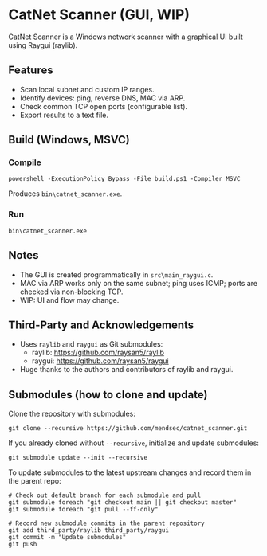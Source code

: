 # CatNet Scanner (GUI, WIP)

CatNet Scanner is a Windows network scanner with a graphical UI built using Raygui (raylib).

## Features

- Scan local subnet and custom IP ranges.
- Identify devices: ping, reverse DNS, MAC via ARP.
- Check common TCP open ports (configurable list).
- Export results to a text file.

## Build (Windows, MSVC)

### Compile

```
powershell -ExecutionPolicy Bypass -File build.ps1 -Compiler MSVC
```

Produces `bin\catnet_scanner.exe`.

### Run

```
bin\catnet_scanner.exe
```

## Notes

- The GUI is created programmatically in `src\main_raygui.c`.
- MAC via ARP works only on the same subnet; ping uses ICMP; ports are checked via non-blocking TCP.
- WIP: UI and flow may change.

## Third-Party and Acknowledgements

- Uses `raylib` and `raygui` as Git submodules:
  - raylib: https://github.com/raysan5/raylib
  - raygui: https://github.com/raysan5/raygui
- Huge thanks to the authors and contributors of raylib and raygui.

## Submodules (how to clone and update)

Clone the repository with submodules:

```
git clone --recursive https://github.com/mendsec/catnet_scanner.git
```

If you already cloned without `--recursive`, initialize and update submodules:

```
git submodule update --init --recursive
```

To update submodules to the latest upstream changes and record them in the parent repo:

```
# Check out default branch for each submodule and pull
git submodule foreach "git checkout main || git checkout master"
git submodule foreach "git pull --ff-only"

# Record new submodule commits in the parent repository
git add third_party/raylib third_party/raygui
git commit -m "Update submodules"
git push
```